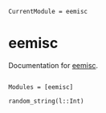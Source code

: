 ```@meta
CurrentModule = eemisc
```

# eemisc

Documentation for [eemisc](https://github.com/ekholme/eemisc.jl).

```@index
```

```@autodocs
Modules = [eemisc]
```

```@docs
random_string(l::Int)
```